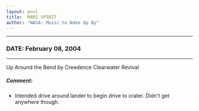 ```yaml
---
layout: post
title:  MARS SPIRIT
author: "NASA: Music to Wake Up By"
---
```


----
### DATE: February 08, 2004
----
Up Around the Bend by Creedence Clearwater Revival

##### Comment:
* Intended drive around lander to begin drive to crater. Didn't get anywhere though.
